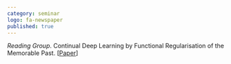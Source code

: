 ```yaml
---
category: seminar
logo: fa-newspaper
published: true
---
```


*Reading Group*. Continual Deep Learning by Functional Regularisation of the Memorable Past. [[Paper](https://arxiv.org/abs/2004.14070)]

